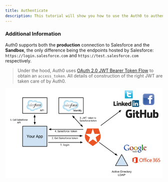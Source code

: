 ```yaml
---
title: Authenticate
description: This tutorial will show you how to use the Auth0 to authenticate and authorize your Salesforce (Sandbox) services.
---
```





### Additional Information

Auth0 supports both the __production__ connection to Salesforce and the __Sandbox__, the only difference being the endpoints hosted by Salesforce: `https://login.salesforce.com` and `https://test.salesforce.com` respectively.

> Under the hood, Auth0 uses [OAuth 2.0 JWT Bearer Token Flow](https://help.salesforce.com/HTViewHelpDoc?id=remoteaccess_oauth_jwt_flow.htm&language=en_US) to obtain an `access_token`. All details of construction of the right JWT are taken care of by Auth0.

![](/media/articles/server-apis/salesforce-data-flow.png)
